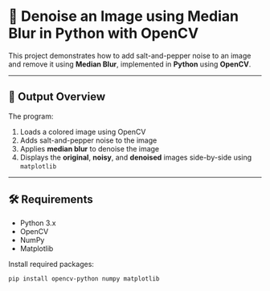 # 🧼 Denoise an Image using Median Blur in Python with OpenCV

This project demonstrates how to add salt-and-pepper noise to an image and remove it using **Median Blur**, implemented in **Python** using **OpenCV**.

---

## 📸 Output Overview

The program:
1. Loads a colored image using OpenCV
2. Adds salt-and-pepper noise to the image
3. Applies **median blur** to denoise the image
4. Displays the **original**, **noisy**, and **denoised** images side-by-side using `matplotlib`

---

## 🛠 Requirements

- Python 3.x
- OpenCV
- NumPy
- Matplotlib

Install required packages:
```bash
pip install opencv-python numpy matplotlib

